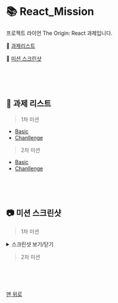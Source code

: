 # 📚 React_Mission
프로젝트 라이언 The Origin: React 과제입니다.  

📌 [과제리스트](#-과제-리스트)  

📌 [미션 스크린샷](#-미션-스크린샷) 



<br/>
<br/>
<br/>





## 📝 과제 리스트

> 1차 미션  
  - [Basic](./1차/Basic/M1-Basic.md)  
  - [Chanllenge](./1차/Challenge/M1-Challenge.md)  

> 2차 미션  
  - [Basic](./2차/Basic/M2-Basic.md)  
  - [Chanllenge](./2차/Challenge/M2-Challenge.md)  
  

<!-- <p align="center">
  <img src=""></img>
</p> -->




<br/>
<br/>
<br/>




## 📷 미션 스크린샷

> 1차 미션  
  <details>
    <summary>스크린샷 보기/닫기</summary>
  <div markdown="1">

  <p align="center">
    <img src="./1차/Challenge/Screenshot_Mission1.png"></img>
  </p>

  </div>
  </details>


> 2차 미션
<!-- <p align="center">
  <img src=""></img>
</p> -->    




<br/>
<br/>
<br/>


[맨 위로](#-react_mission)
